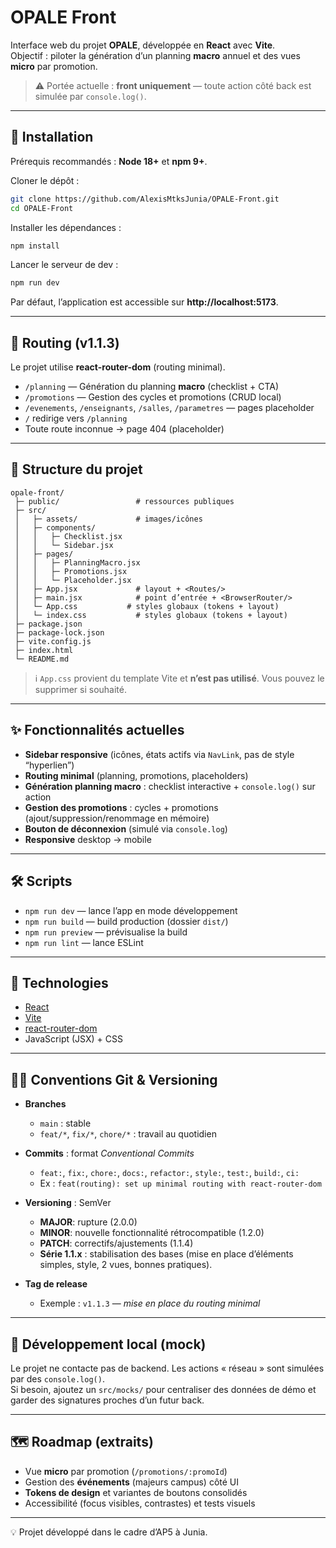 # OPALE Front

Interface web du projet **OPALE**, développée en **React** avec **Vite**.  
Objectif : piloter la génération d’un planning **macro** annuel et des vues **micro** par promotion.
> ⚠️ Portée actuelle : **front uniquement** — toute action côté back est simulée par `console.log()`.

---

## 🚀 Installation

Prérequis recommandés : **Node 18+** et **npm 9+**.

Cloner le dépôt :

```bash
git clone https://github.com/AlexisMtksJunia/OPALE-Front.git
cd OPALE-Front
```

Installer les dépendances :

```bash
npm install
```

Lancer le serveur de dev :

```bash
npm run dev
```

Par défaut, l’application est accessible sur **http://localhost:5173**.

---

## 🧭 Routing (v1.1.3)

Le projet utilise **react-router-dom** (routing minimal).

- `/planning` — Génération du planning **macro** (checklist + CTA)
- `/promotions` — Gestion des cycles et promotions (CRUD local)
- `/evenements`, `/enseignants`, `/salles`, `/parametres` — pages placeholder
- `/` redirige vers `/planning`
- Toute route inconnue → page 404 (placeholder)

---

## 📂 Structure du projet

```
opale-front/
 ├─ public/                 # ressources publiques
 ├─ src/
 │   ├─ assets/             # images/icônes
 │   ├─ components/
 │   │   ├─ Checklist.jsx
 │   │   └─ Sidebar.jsx
 │   ├─ pages/
 │   │   ├─ PlanningMacro.jsx
 │   │   ├─ Promotions.jsx
 │   │   └─ Placeholder.jsx
 │   ├─ App.jsx             # layout + <Routes/>
 │   ├─ main.jsx            # point d’entrée + <BrowserRouter/>
 │   └─ App.css           # styles globaux (tokens + layout)
 │   └─ index.css           # styles globaux (tokens + layout)
 ├─ package.json
 ├─ package-lock.json
 ├─ vite.config.js
 ├─ index.html
 └─ README.md
```

> ℹ️ `App.css` provient du template Vite et **n’est pas utilisé**. Vous pouvez le supprimer si souhaité.

---

## ✨ Fonctionnalités actuelles

- **Sidebar responsive** (icônes, états actifs via `NavLink`, pas de style “hyperlien”)
- **Routing minimal** (planning, promotions, placeholders)
- **Génération planning macro** : checklist interactive + `console.log()` sur action
- **Gestion des promotions** : cycles + promotions (ajout/suppression/renommage en mémoire)
- **Bouton de déconnexion** (simulé via `console.log`)
- **Responsive** desktop → mobile

---

## 🛠️ Scripts

- `npm run dev` — lance l’app en mode développement
- `npm run build` — build production (dossier `dist/`)
- `npm run preview` — prévisualise la build
- `npm run lint` — lance ESLint

---

## 📌 Technologies

- [React](https://react.dev/)
- [Vite](https://vitejs.dev/)
- [react-router-dom](https://reactrouter.com/)
- JavaScript (JSX) + CSS

---

## 🧑‍💻 Conventions Git & Versioning

- **Branches**
    - `main` : stable
    - `feat/*`, `fix/*`, `chore/*` : travail au quotidien
- **Commits** : format *Conventional Commits*
    - `feat:`, `fix:`, `chore:`, `docs:`, `refactor:`, `style:`, `test:`, `build:`, `ci:`
    - Ex : `feat(routing): set up minimal routing with react-router-dom`
- **Versioning** : SemVer
    - **MAJOR**: rupture (2.0.0)
    - **MINOR**: nouvelle fonctionnalité rétrocompatible (1.2.0)
    - **PATCH**: correctifs/ajustements (1.1.4)
    - **Série 1.1.x** : stabilisation des bases (mise en place d’éléments simples, style, 2 vues, bonnes pratiques).

- **Tag de release**
    - Exemple : `v1.1.3` — *mise en place du routing minimal*

---

## 🔧 Développement local (mock)

Le projet ne contacte pas de backend. Les actions « réseau » sont simulées par des `console.log()`.  
Si besoin, ajoutez un `src/mocks/` pour centraliser des données de démo et garder des signatures proches d’un futur back.

---

## 🗺️ Roadmap (extraits)

- Vue **micro** par promotion (`/promotions/:promoId`)
- Gestion des **événements** (majeurs campus) côté UI
- **Tokens de design** et variantes de boutons consolidés
- Accessibilité (focus visibles, contrastes) et tests visuels

---

💡 Projet développé dans le cadre d’AP5 à Junia.

